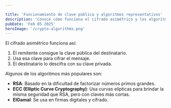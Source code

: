 ```yaml
---

title: 'Funcionamiento de clave pública y algoritmos representativos'
description: 'Conoce cómo funciona el cifrado asimétrico y los algoritmos más utilizados.'
pubDate: 'Feb 05 2025'
heroImage: '/crypto-algorithms.png'
---
```


El cifrado asimétrico funciona así:

1. El remitente consigue la clave pública del destinatario.
2. Usa esa clave para cifrar el mensaje.
3. El destinatario lo descifra con su clave privada.

Algunos de los algoritmos más populares son:

- **RSA**: Basado en la dificultad de factorizar números primos grandes.
- **ECC (Elliptic Curve Cryptography)**: Usa curvas elípticas para brindar la misma seguridad que RSA, pero con claves más cortas.
- **ElGamal**: Se usa en firmas digitales y cifrado.
